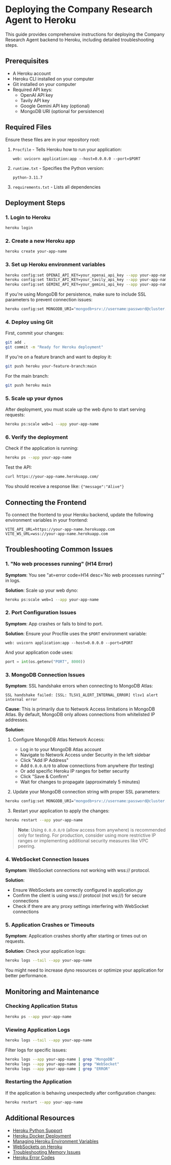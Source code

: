 # Deploying the Company Research Agent to Heroku

This guide provides comprehensive instructions for deploying the Company Research Agent backend to Heroku, including detailed troubleshooting steps.

## Prerequisites

- A Heroku account
- Heroku CLI installed on your computer
- Git installed on your computer
- Required API keys:
  - OpenAI API key
  - Tavily API key
  - Google Gemini API key (optional)
  - MongoDB URI (optional for persistence)

## Required Files

Ensure these files are in your repository root:

1. `Procfile` - Tells Heroku how to run your application:
   ```
   web: uvicorn application:app --host=0.0.0.0 --port=$PORT
   ```

2. `runtime.txt` - Specifies the Python version:
   ```
   python-3.11.7
   ```

3. `requirements.txt` - Lists all dependencies

## Deployment Steps

### 1. Login to Heroku

```bash
heroku login
```

### 2. Create a new Heroku app

```bash
heroku create your-app-name
```

### 3. Set up Heroku environment variables

```bash
heroku config:set OPENAI_API_KEY=your_openai_api_key --app your-app-name
heroku config:set TAVILY_API_KEY=your_tavily_api_key --app your-app-name
heroku config:set GEMINI_API_KEY=your_gemini_api_key --app your-app-name
```

If you're using MongoDB for persistence, make sure to include SSL parameters to prevent connection issues:

```bash
heroku config:set MONGODB_URI="mongodb+srv://username:password@cluster.mongodb.net/?retryWrites=true&w=majority&tls=true&tlsAllowInvalidCertificates=true&appName=YourAppName" --app your-app-name
```

### 4. Deploy using Git

First, commit your changes:

```bash
git add .
git commit -m "Ready for Heroku deployment"
```

If you're on a feature branch and want to deploy it:

```bash
git push heroku your-feature-branch:main
```

For the main branch:

```bash
git push heroku main
```

### 5. Scale up your dynos

After deployment, you must scale up the web dyno to start serving requests:

```bash
heroku ps:scale web=1 --app your-app-name
```

### 6. Verify the deployment

Check if the application is running:

```bash
heroku ps --app your-app-name
```

Test the API:

```bash
curl https://your-app-name.herokuapp.com/
```

You should receive a response like: `{"message":"Alive"}`

## Connecting the Frontend

To connect the frontend to your Heroku backend, update the following environment variables in your frontend:

```
VITE_API_URL=https://your-app-name.herokuapp.com
VITE_WS_URL=wss://your-app-name.herokuapp.com
```

## Troubleshooting Common Issues

### 1. "No web processes running" (H14 Error)

**Symptom**: You see "at=error code=H14 desc='No web processes running'" in logs.

**Solution**: Scale up your web dyno:
```bash
heroku ps:scale web=1 --app your-app-name
```

### 2. Port Configuration Issues

**Symptom**: App crashes or fails to bind to port.

**Solution**: Ensure your Procfile uses the `$PORT` environment variable:
```
web: uvicorn application:app --host=0.0.0.0 --port=$PORT
```

And your application code uses:
```python
port = int(os.getenv("PORT", 8000))
```

### 3. MongoDB Connection Issues

**Symptom**: SSL handshake errors when connecting to MongoDB Atlas:
```
SSL handshake failed: [SSL: TLSV1_ALERT_INTERNAL_ERROR] tlsv1 alert internal error
```

**Cause**: This is primarily due to Network Access limitations in MongoDB Atlas. By default, MongoDB only allows connections from whitelisted IP addresses.

**Solution**: 

1. Configure MongoDB Atlas Network Access:
   - Log in to your MongoDB Atlas account
   - Navigate to Network Access under Security in the left sidebar
   - Click "Add IP Address"
   - Add `0.0.0.0/0` to allow connections from anywhere (for testing)
   - Or add specific Heroku IP ranges for better security
   - Click "Save & Confirm"
   - Wait for changes to propagate (approximately 5 minutes)

2. Update your MongoDB connection string with proper SSL parameters:
```bash
heroku config:set MONGODB_URI="mongodb+srv://username:password@cluster.mongodb.net/?retryWrites=true&w=majority&tls=true&tlsAllowInvalidCertificates=true&appName=YourAppName" --app your-app-name
```

3. Restart your application to apply the changes:
```bash
heroku restart --app your-app-name
```

> **Note**: Using `0.0.0.0/0` (allow access from anywhere) is recommended only for testing. For production, consider using more restrictive IP ranges or implementing additional security measures like VPC peering.

### 4. WebSocket Connection Issues

**Symptom**: WebSocket connections not working with wss:// protocol.

**Solution**: 
- Ensure WebSockets are correctly configured in application.py
- Confirm the client is using wss:// protocol (not ws://) for secure connections
- Check if there are any proxy settings interfering with WebSocket connections

### 5. Application Crashes or Timeouts

**Symptom**: Application crashes shortly after starting or times out on requests.

**Solution**: Check your application logs:
```bash
heroku logs --tail --app your-app-name
```

You might need to increase dyno resources or optimize your application for better performance.

## Monitoring and Maintenance

### Checking Application Status

```bash
heroku ps --app your-app-name
```

### Viewing Application Logs

```bash
heroku logs --tail --app your-app-name
```

Filter logs for specific issues:
```bash
heroku logs --app your-app-name | grep "MongoDB"
heroku logs --app your-app-name | grep "WebSocket"
heroku logs --app your-app-name | grep "ERROR"
```

### Restarting the Application

If the application is behaving unexpectedly after configuration changes:

```bash
heroku restart --app your-app-name
```

## Additional Resources

- [Heroku Python Support](https://devcenter.heroku.com/articles/python-support)
- [Heroku Docker Deployment](https://devcenter.heroku.com/articles/container-registry-and-runtime)
- [Managing Heroku Environment Variables](https://devcenter.heroku.com/articles/config-vars)
- [WebSockets on Heroku](https://devcenter.heroku.com/articles/websockets)
- [Troubleshooting Memory Issues](https://devcenter.heroku.com/articles/troubleshooting-memory-issues)
- [Heroku Error Codes](https://devcenter.heroku.com/articles/error-codes) 